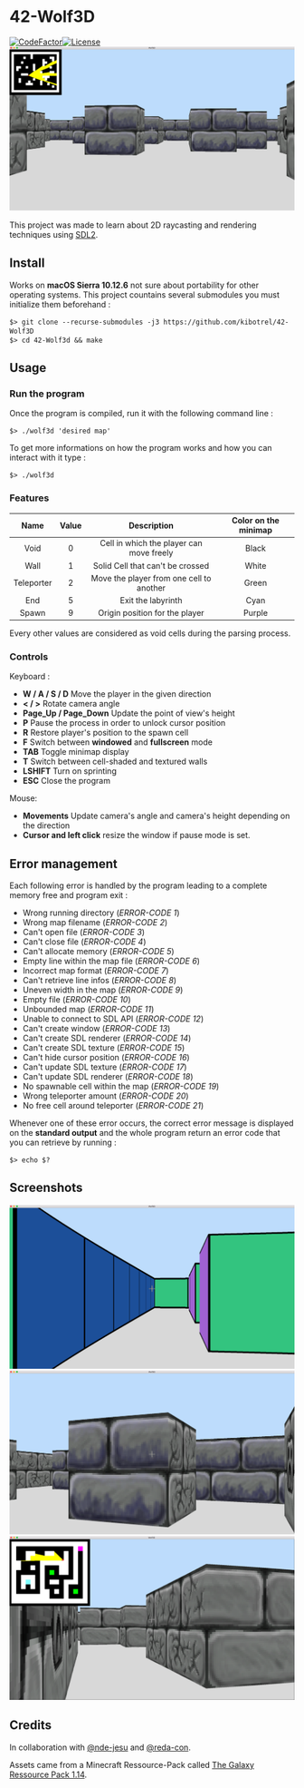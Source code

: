 # 42-Wolf3D
[![CodeFactor](https://www.codefactor.io/repository/github/kibotrel/42-wolf3d/badge)](https://www.codefactor.io/repository/github/kibotrel/42-wolf3d)[![License](http://img.shields.io/:license-mit-blue.svg?style=flat-square)](http://badges.mit-license.org)
![Main](/screenshots/Main.png)

This project was made to learn about 2D raycasting and rendering techniques using [SDL2](https://www.libsdl.org/).

## Install

Works on **macOS Sierra 10.12.6** not sure about portability for other operating systems. This project countains several submodules you must initialize them beforehand :

```shell
$> git clone --recurse-submodules -j3 https://github.com/kibotrel/42-Wolf3D
$> cd 42-Wolf3d && make
```

## Usage
### Run the program

Once the program is compiled, run it with the following command line :
```shell
$> ./wolf3d 'desired map'
```
To get more informations on how the program works and how you can interact with it type :
```shell
$> ./wolf3d
```
### Features
Name | Value | Description | Color on the minimap
:---: | :---: | :---: | :---:
Void | 0 | Cell in which the player can move freely | Black
Wall | 1 | Solid Cell that can't be crossed | White
Teleporter | 2 | Move the player from one cell to another | Green
End | 5 | Exit the labyrinth | Cyan
Spawn | 9 | Origin position for the player | Purple

Every other values are considered as void cells during the parsing process.
### Controls

Keyboard :
* **W / A / S / D** Move the player in the given direction
* **< / >** Rotate camera angle
* **Page_Up / Page_Down** Update the point of view's height
* **P** Pause the process in order to unlock cursor position
* **R** Restore player's position to the spawn cell
* **F** Switch between **windowed** and **fullscreen** mode
* **TAB** Toggle minimap display
* **T** Switch between cell-shaded and textured walls
* **LSHIFT** Turn on sprinting
* **ESC** Close the program

Mouse:
* **Movements** Update camera's angle and camera's height depending on the direction
* **Cursor and left click** resize the window if pause mode is set.  

## Error management

Each following error is handled by the program leading to a complete memory free and program exit :
* Wrong running directory (*ERROR-CODE 1*)
* Wrong map filename (*ERROR-CODE 2*)
* Can't open file (*ERROR-CODE 3*)
* Can't close file (*ERROR-CODE 4*)
* Can't allocate memory (*ERROR-CODE 5*)
* Empty line within the map file (*ERROR-CODE 6*)
* Incorrect map format (*ERROR-CODE 7*)
* Can't retrieve line infos (*ERROR-CODE 8*)
* Uneven width in the map (*ERROR-CODE 9*)
* Empty file (*ERROR-CODE 10*)
* Unbounded map (*ERROR-CODE 11*)
* Unable to connect to SDL API (*ERROR-CODE 12*)
* Can't create window (*ERROR-CODE 13*)
* Can't create SDL renderer (*ERROR-CODE 14*)
* Can't create SDL texture (*ERROR-CODE 15*)
* Can't hide cursor position (*ERROR-CODE 16*)
* Can't update SDL texture (*ERROR-CODE 17*)
* Can't update SDL renderer (*ERROR-CODE 18*)
* No spawnable cell within the map (*ERROR-CODE 19*)
* Wrong teleporter amount (*ERROR-CODE 20*)
* No free cell around teleporter (*ERROR-CODE 21*)

Whenever one of these error occurs, the correct error message is displayed on the **standard output** and the whole program return an error code that you can retrieve by running :
```shell
$> echo $?
```

## Screenshots

![1](/screenshots/01.png)
![0](/screenshots/00.png)
![2](/screenshots/02.png)

## Credits

In collaboration with [@nde-jesu](https://github.com/nde-jesu) and [@reda-con](https://github.com/RemiDC).

Assets came from a Minecraft Ressource-Pack called [The Galaxy Ressource Pack 1.14](https://resourcepack.net/the-galaxy-resource-pack/).
